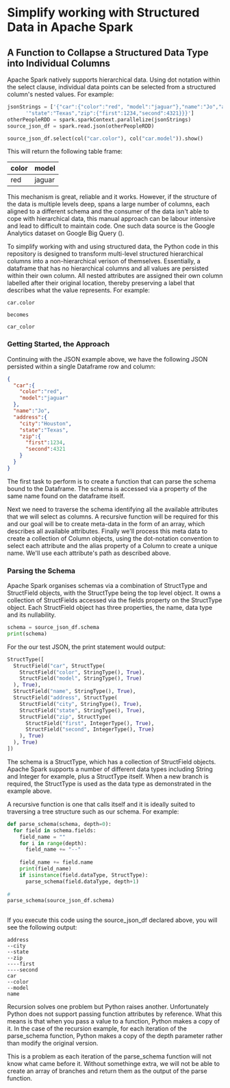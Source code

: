 # Simplify working with Structured Data in Apache Spark
## A Function to Collapse a Structured Data Type into Individual Columns

Apache Spark natively supports hierarchical data.  Using dot notation within the select clause, individual data points can be selected from a structured column's nested values.  For example:

```python
jsonStrings = ['{"car":{"color":"red", "model":"jaguar"},"name":"Jo","address":{"city":"Houston",' + \
      '"state":"Texas","zip":{"first":1234,"second":4321}}}']
otherPeopleRDD = spark.sparkContext.parallelize(jsonStrings)
source_json_df = spark.read.json(otherPeopleRDD)

source_json_df.select(col("car.color"), col("car.model")).show()
```

This will return the following table frame:

| color | model |
|-------|----|
| red   | jaguar |

This mechanism is great, reliable and it works.  However, if the structure of the data is multiple levels deep, spans a large number of columns, each aligned to a different schema and the consumer of the data isn't able to cope with hierarchical data, this manual approach can be labour intensive and lead to difficult to maintain code.  One such data source is the Google Analytics dataset on Google Big Query ([](https://support.google.com/analytics/answer/3437719?hl=en)).

To simplify working with and using structured data, the Python code in this repository is designed to transform multi-level structured hierarchical columns into a non-hierarchical verison of themselves.  Essentially, a dataframe that has no hierarchical columns and all values are persisted within their own column.  All nested attributes are assigned their own column labelled after their original location, thereby preserving a label that describes what the value represents.  For example:

```text
car.color

becomes

car_color
```

### Getting Started, the Approach

Continuing with the JSON example above, we have the following JSON persisted within a single Dataframe row and column:

```json
{
  "car":{
    "color":"red", 
    "model":"jaguar"
  },
  "name":"Jo",
  "address":{
    "city":"Houston",
    "state":"Texas",
    "zip":{
      "first":1234,
      "second":4321
    }
  }
}
```

The first task to perform is to create a function that can parse the schema bound to the Dataframe.  The schema is accessed via a property of the same name found on the dataframe itself.  

Next we need to traverse the schema identifying all the available attributes that we will select as columns.  A recursive function will be required for this and our goal will be to create meta-data in the form of an array, which describes all available attributes.  Finally we'll process this meta data to create a collection of Column objects, using the dot-notation convention to select each attribute and the alias property of a Column to create a unique name.  We'll use each attribute's path as described above.

### Parsing the Schema

Apache Spark organises schemas via a combination of StructType and StructField objects, with the StructType being the top level object.  It owns a collection of StructFields accessed via the fields property on the StructType object.  Each StructField object has three properties, the name, data type and its nullability.

```python
schema = source_json_df.schema
print(schema)
```

For the our test JSON, the print statement would output:

```python
StructType([
  StructField("car", StructType(
    StructField("color", StringType(), True),
    StructField("model", StringType(), True)
  ), True),
  StructField("name", StringType(), True),
  StructField("address", StructType(
    StructField("city", StringType(), True),
    StructField("state", StringType(), True),
    StructField("zip", StructType(
      StructField("first", IntegerType(), True),
      StructField("second", IntegerType(), True)
    ), True)
  ), True)
])
```

The schema is a StructType, which has a collection of StructField objects.  Apache Spark supports a number of different data types including String and Integer for example, plus a StructType itself.  When a new branch is required, the StructType is used as the data type as demonstrated in the example above.

A recursive function is one that calls itself and it is ideally suited to traversing a tree structure such as our schema.  For example:

```python
def parse_schema(schema, depth=0):
  for field in schema.fields:
    field_name = ""
    for i in range(depth):
      field_name += "--"
      
    field_name += field.name
    print(field_name)
    if isinstance(field.dataType, StructType):    
      parse_schema(field.dataType, depth+1)   
      
#
parse_schema(source_json_df.schema)
    
```

If you execute this code using the source_json_df declared above, you will see the following output:

```text
address
--city
--state
--zip
----first
----second
car
--color
--model
name
```

Recursion solves one problem but Python raises another.  Unfortunately Python does not support passing function attributes by reference.  What this means is that when you pass a value to a function, Python makes a copy of it.  In the case of the recursion example, for each iteration of the parse_schema function, Python makes a copy of the depth parameter rather than modify the original version.

This is a problem as each iteration of the parse_schema function will not know what came before it.  Without somethinge extra, we will not be able to create an array of branches and return them as the output of the parse function.
